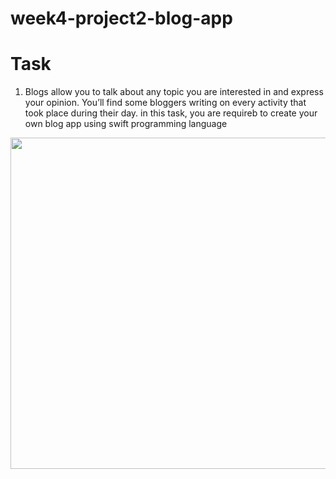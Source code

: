 # week4-project2-blog-app

# Task 
1. Blogs allow you to talk about any topic you are interested in and express your opinion. You’ll find some bloggers writing on every activity that took place during their day. in this task, you are requireb to create your own blog app using swift programming language


<img src="https://user-images.githubusercontent.com/44459664/137601295-484af622-6b5c-45af-8887-ed320d05a4f4.png" width="600" height="530"/>  

